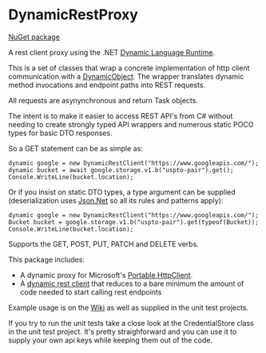 DynamicRestProxy
================
[NuGet package](https://www.nuget.org/packages/DynamicRestClient/)

A rest client proxy using the .NET [Dynamic Language Runtime](http://msdn.microsoft.com/en-us/library/dd233052(v=vs.110).aspx). 

This is a set of classes that wrap a concrete implementation of http client communication with a [DynamicObject](http://msdn.microsoft.com/en-us/library/system.dynamic.dynamicobject(v=vs.110).aspx). The wrapper translates dynamic method invocations and endpoint paths into REST requests. 

All requests are asynynchronous and return Task objects.

The intent is to make it easier to access REST API's from C# without needing to create strongly typed API wrappers and numerous static POCO types for basic DTO responses. 

So a GET statement can be as simple as:

    dynamic google = new DynamicRestClient("https://www.googleapis.com/");
    dynamic bucket = await google.storage.v1.b("uspto-pair").get();
    Console.WriteLine(bucket.location);

Or if you insist on static DTO types, a type argument can be supplied (deserialization uses [Json.Net](http://json.codeplex.com/) so all its rules and patterns apply):

    dynamic google = new DynamicRestClient("https://www.googleapis.com/");
    Bucket bucket = google.storage.v1.b("uspto-pair").get(typeof(Bucket));
    Console.WriteLine(bucket.location);

Supports the GET, POST, PUT, PATCH and DELETE verbs.

This package includes:
- A dynamic proxy for Microsoft's [Portable HttpClient](https://www.nuget.org/packages/Microsoft.Net.Http/). 
- A [dynamic rest client](https://github.com/dkackman/DynamicRestProxy/wiki/Using-the-DynamicRestClient) that reduces to a bare minimum the amount of code needed to start calling rest endpoints

Example usage is on the [Wiki](https://github.com/dkackman/DynamicRestProxy/wiki) as well as supplied in the unit test projects.

If you try to run the unit tests take a close look at the CredentialStore class in the unit test project. It's pretty straighforward and you can use it to supply your own api keys while keeping them out of the code.

